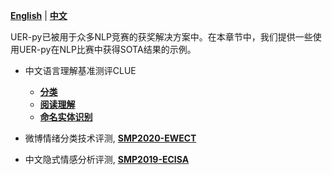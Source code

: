 [**English**](https://github.com/dbiir/UER-py/wiki/Competition-solutions) | [**中文**](https://github.com/dbiir/UER-py/wiki/竞赛解决方案)

UER-py已被用于众多NLP竞赛的获奖解决方案中。在本章节中，我们提供一些使用UER-py在NLP比赛中获得SOTA结果的示例。

- 中文语言理解基准测评CLUE
    + [__分类__](https://github.com/dbiir/UER-py/wiki/CLUE分类)
    + [__阅读理解__](https://github.com/dbiir/UER-py/wiki/CLUE阅读理解)
    + [__命名实体识别__](https://github.com/dbiir/UER-py/wiki/CLUE命名实体识别)

- 微博情绪分类技术评测, [__SMP2020-EWECT__](https://github.com/dbiir/UER-py/wiki/SMP2020微博情绪分类技术评测)

- 中文隐式情感分析评测, [__SMP2019-ECISA__]()

